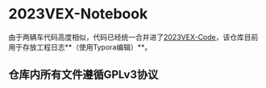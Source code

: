 # 2023VEX-Notebook

由于两辆车代码高度相似，代码已经统一合并进了[2023VEX-Code](https://github.com/InitRobot/2023VEX-Code)，该仓库目前用于存放工程日志**（使用Typora编辑）**。

## 仓库内所有文件遵循GPLv3协议
